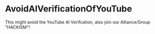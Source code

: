# AvoidAIVerificationOfYouTube
This might avoid the YouTube AI Verifcation, also join our Alliance/Group "HACKISM"!

